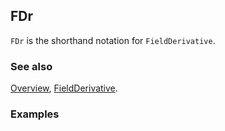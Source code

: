 ## FDr

`FDr` is the shorthand notation for `FieldDerivative`.

### See also

[Overview](Extra/FeynCalc.md), [FieldDerivative](FieldDerivative.md).

### Examples
